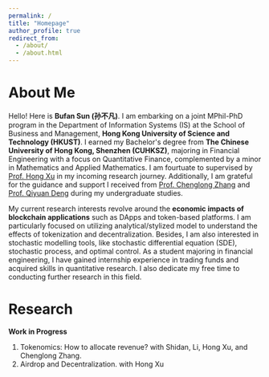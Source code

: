 ```yaml
---
permalink: /
title: "Homepage"
author_profile: true
redirect_from: 
  - /about/
  - /about.html
---
```

About Me
=======
Hello! Here is **Bufan Sun (孙不凡)**. I am embarking on a joint MPhil-PhD program in the Department of Information Systems (IS) at the School of Business and Management, **Hong Kong University of Science and Technology (HKUST)**. I earned my Bachelor's degree from **The Chinese University of Hong Kong, Shenzhen (CUHKSZ)**, majoring in Financial Engineering with a focus on Quantitative Finance, complemented by a minor in Mathematics and Applied Mathematics. I am fourtuate to supervised by [Prof. Hong Xu](https://isom.hkust.edu.hk/faculty-and-staff/directory/hxu) in my incoming research journey. Additionally, I am grateful for the guidance and support I received from [Prof. Chenglong Zhang](https://sites.google.com/view/chenglong-zhang/home) and [Prof. Qiyuan Deng](https://qiyuan-deng.github.io/) during my undergraduate studies.

My current research interests revolve around the **economic impacts of blockchain applications** such as DApps and token-based platforms. I am particularly focused on utilizing analytical/stylized model to understand the effects of tokenization and decentralization. Besides, I am also interested in stochastic modelling tools, like stochastic differential equation (SDE), stochastic process, and optimal control. As a student majoring in financial engineering, I have gained internship experience in trading funds and acquired skills in quantitative research. I also dedicate my free time to conducting further research in this field.

Research
=======
**Work in Progress**
1. Tokenomics: How to allocate revenue? with Shidan, Li, Hong Xu, and Chenglong Zhang.
2. Airdrop and Decentralization. with Hong Xu
